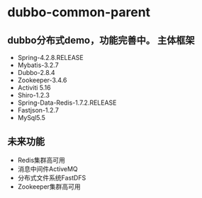 # dubbo-common-parent
dubbo分布式demo，功能完善中。
主体框架
--------
<ul>
<li>Spring-4.2.8.RELEASE</li>
<li>Mybatis-3.2.7</li>
<li>Dubbo-2.8.4</li>
<li>Zookeeper-3.4.6</li>
<li>Activiti 5.16</li>
<li>Shiro-1.2.3</li>
<li>Spring-Data-Redis-1.7.2.RELEASE</li>
<li>Fastjson-1.2.7</li>
<li>MySql5.5</li>
</ul>

未来功能
--------
<ul>
<li>Redis集群高可用</li>
<li>消息中间件ActiveMQ</li>
<li>分布式文件系统FastDFS</li>
<li>Zookeeper集群高可用</li>
</ul>

